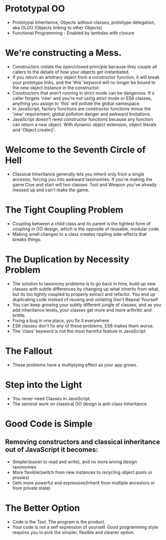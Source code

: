 # Prototypal OO
- Prototypal Inheritance, Objects without classes, prototype delegation, aka OLOO (Objects linking to other Objects)
- Functional Programming - Enabled by lambdas with closure

# We're constructing a Mess.
- Constructors violate the open/closed principle because they couple all callers to the details of how your objects get instantiated.
- If you return an arbitrary object from a constructor function, it will break your prototype links, and the 'this' keyword will no longer be bound to the new object instance in the constructor.
- Constructors that aren't running in strict mode can be dangerous. If a caller forgets 'new' and you're not using strict mode or ES6 classes, anything you assign to 'this' will pollute the global namespace.
- In JavaScript, factory functions are constructor functions minus the 'new' requirement, global pollution danger and awkward limitations.
- JavaScript doesn't need constructor functions because any function can return a new object. With dynamic object extension, object literals and 'Object.create()'.

# Welcome to the Seventh Circle of Hell
- Classical Inheritance generally lets you inherit only from a single ancestor, forcing you into awkward taxonomies. If you're making the game Clue and start will two classes: Tool and Weapon you've already messed up and can't make the game.

# The Tight Coupling Problem
- Coupling between a child class and its parent is the tightest form of coupling in OO design, which is the opposite of reusable, modular code.
- Making small changes to a class creates rippling side-effects that breaks things.

# The Duplication by Necessity Problem
- The solution to taxonomy problems is to go back in time, build up new classes with subtle differences by changing up what inherits from what, but its too tightly coupled to properly extract and refactor. You end up duplicating code instead of reusing and violating Don't Repeat Yourself
- You can keep growing your subtly different jungle of classes, and as you add inheritance levels, your classes get more and more arthritic and brittle.
- Fixing a bug in one place, you fix it everywhere
- ES6 classes don't fix any of these problems, ES6 makes them worse.
- The 'class' keyword is not the most harmful feature in JavaScript.

# The Fallout
- These problems have a multiplying effect as your app grows.

# Step into the Light
- You never need Classes in JavaScript.
- The seminal work on classical OO design is anti-class Inheritance

# Good Code is Simple
## Removing constructors and classical inheritance out of JavaScript it becomes:
- Simpler(easier to read and write), and no more wrong design taxonomies
- More flexible(switch from new instances to recycling object pools or proxies)
- Gets more powerful and expressive(Inherit from multiple ancestors or from private state)

# The Better Option
- Code is the Tool. The program is the product.
- Your code is not a self expression of yourself. Good programming style requires you to pick the simpler, flexible and cleaner option.
